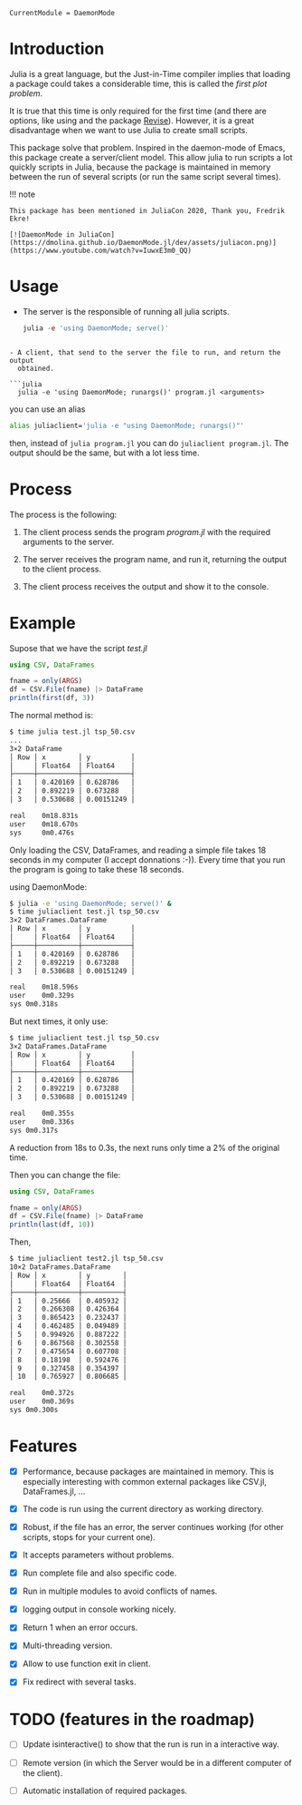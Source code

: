 ```@meta
CurrentModule = DaemonMode
```

# Introduction

Julia is a great language, but the Just-in-Time compiler implies that loading a
package could takes a considerable time, this is called the _first plot
problem_. 

It is true that this time is only required for the first time (and there are
options, like using and the package
[Revise](https://github.com/timholy/Revise.jl)). However, it is a great
disadvantage when we want to use Julia to create small scripts.

This package solve that problem. Inspired in the daemon-mode of Emacs, this
package create a server/client model. This allow julia to run scripts a lot
quickly scripts in Julia, because the package is maintained in memory between
the run of several scripts (or run the same script several times).

!!! note

    This package has been mentioned in JuliaCon 2020, Thank you, Fredrik Ekre!
    
    [![DaemonMode in JuliaCon](https://dmolina.github.io/DaemonMode.jl/dev/assets/juliacon.png)](https://www.youtube.com/watch?v=IuwxE3m0_QQ)

# Usage

- The server is the responsible of running all julia scripts.
 
  ```julia
  julia -e 'using DaemonMode; serve()'
```

- A client, that send to the server the file to run, and return the output
  obtained.
  
```julia
  julia -e 'using DaemonMode; runargs()' program.jl <arguments>
```

  you can use an alias 
  ```sh
  alias juliaclient='julia -e "using DaemonMode; runargs()"'
```
  
then, instead of `julia program.jl` you can do `juliaclient program.jl`. The
output should be the same, but with a lot less time.
  
# Process

The process is the following:

1. The client process sends the program *program.jl* with the required arguments
   to the server.
   
2. The server receives the program name, and run it, returning the output to the
   client process. 

3. The client process receives the output and show it to the console.

# Example

Supose that we have the script *test.jl*

```julia
using CSV, DataFrames

fname = only(ARGS)
df = CSV.File(fname) |> DataFrame
println(first(df, 3))
```

The normal method is:

```sh
$ time julia test.jl tsp_50.csv
...
3×2 DataFrame
│ Row │ x        │ y          │
│     │ Float64  │ Float64    │
├─────┼──────────┼────────────┤
│ 1   │ 0.420169 │ 0.628786   │
│ 2   │ 0.892219 │ 0.673288   │
│ 3   │ 0.530688 │ 0.00151249 │

real	0m18.831s
user	0m18.670s
sys     0m0.476s
```

Only loading the CSV, DataFrames, and reading a simple file takes 18 seconds in
my computer (I accept donnations :-)). Every time that you run the program is
going to take these 18 seconds. 

using DaemonMode:

```sh
$ julia -e 'using DaemonMode; serve()' &
$ time juliaclient test.jl tsp_50.csv
3×2 DataFrames.DataFrame
│ Row │ x        │ y          │
│     │ Float64  │ Float64    │
├─────┼──────────┼────────────┤
│ 1   │ 0.420169 │ 0.628786   │
│ 2   │ 0.892219 │ 0.673288   │
│ 3   │ 0.530688 │ 0.00151249 │

real	0m18.596s
user	0m0.329s
sys	0m0.318s
```

But next times, it only use:

```sh
$ time juliaclient test.jl tsp_50.csv
3×2 DataFrames.DataFrame
│ Row │ x        │ y          │
│     │ Float64  │ Float64    │
├─────┼──────────┼────────────┤
│ 1   │ 0.420169 │ 0.628786   │
│ 2   │ 0.892219 │ 0.673288   │
│ 3   │ 0.530688 │ 0.00151249 │

real	0m0.355s
user	0m0.336s
sys	0m0.317s
```

A reduction from 18s to 0.3s, the next runs only time a 2% of the original time. 

Then you can change the file:

```julia
using CSV, DataFrames

fname = only(ARGS)
df = CSV.File(fname) |> DataFrame
println(last(df, 10))
```

Then, 
```sh
$ time juliaclient test2.jl tsp_50.csv
10×2 DataFrames.DataFrame
│ Row │ x        │ y        │
│     │ Float64  │ Float64  │
├─────┼──────────┼──────────┤
│ 1   │ 0.25666  │ 0.405932 │
│ 2   │ 0.266308 │ 0.426364 │
│ 3   │ 0.865423 │ 0.232437 │
│ 4   │ 0.462485 │ 0.049489 │
│ 5   │ 0.994926 │ 0.887222 │
│ 6   │ 0.867568 │ 0.302558 │
│ 7   │ 0.475654 │ 0.607708 │
│ 8   │ 0.18198  │ 0.592476 │
│ 9   │ 0.327458 │ 0.354397 │
│ 10  │ 0.765927 │ 0.806685 │

real	0m0.372s
user	0m0.369s
sys	0m0.300s
```

# Features

- [X] Performance, because packages are maintained in memory. This is especially interesting with common external packages like CSV.jl, DataFrames.jl, ...

- [X] The code is run using the current directory as working directory.

- [X] Robust, if the file has an error, the server continues working (for other scripts, stops for your current one).

- [X] It accepts parameters without problems.

- [X] Run complete file and also specific code.

- [X] Run in multiple modules to avoid conflicts of names.

- [X] logging output in console working nicely.

- [X] Return 1 when an error occurs.

- [X] Multi-threading version.

- [X] Allow to use function exit in client.

- [X] Fix redirect with several tasks.

# TODO (features in the roadmap)

- [ ] Update isinteractive() to show that the run is run in a interactive way.

- [ ] Remote version (in which the Server would be in a different computer of the client).

- [ ] Automatic installation of required packages.
